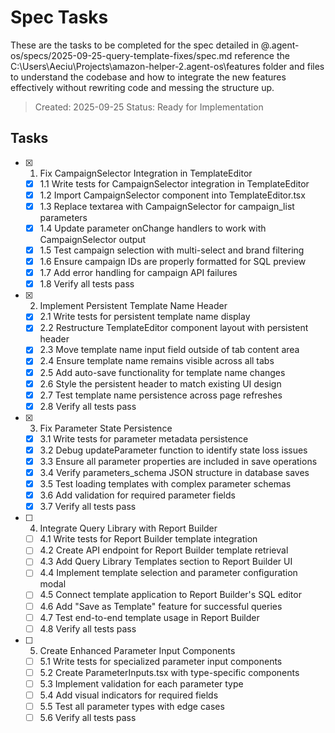 # Spec Tasks

These are the tasks to be completed for the spec detailed in @.agent-os/specs/2025-09-25-query-template-fixes/spec.md reference the C:\Users\Aeciu\Projects\amazon-helper-2\.agent-os\features folder and files to understand the codebase and how to integrate the new features effectively without rewriting code and messing the structure up.

> Created: 2025-09-25
> Status: Ready for Implementation

## Tasks

- [x] 1. Fix CampaignSelector Integration in TemplateEditor
  - [x] 1.1 Write tests for CampaignSelector integration in TemplateEditor
  - [x] 1.2 Import CampaignSelector component into TemplateEditor.tsx
  - [x] 1.3 Replace textarea with CampaignSelector for campaign_list parameters
  - [x] 1.4 Update parameter onChange handlers to work with CampaignSelector output
  - [x] 1.5 Test campaign selection with multi-select and brand filtering
  - [x] 1.6 Ensure campaign IDs are properly formatted for SQL preview
  - [x] 1.7 Add error handling for campaign API failures
  - [x] 1.8 Verify all tests pass

- [x] 2. Implement Persistent Template Name Header
  - [x] 2.1 Write tests for persistent template name display
  - [x] 2.2 Restructure TemplateEditor component layout with persistent header
  - [x] 2.3 Move template name input field outside of tab content area
  - [x] 2.4 Ensure template name remains visible across all tabs
  - [x] 2.5 Add auto-save functionality for template name changes
  - [x] 2.6 Style the persistent header to match existing UI design
  - [x] 2.7 Test template name persistence across page refreshes
  - [x] 2.8 Verify all tests pass

- [x] 3. Fix Parameter State Persistence
  - [x] 3.1 Write tests for parameter metadata persistence
  - [x] 3.2 Debug updateParameter function to identify state loss issues
  - [x] 3.3 Ensure all parameter properties are included in save operations
  - [x] 3.4 Verify parameters_schema JSON structure in database saves
  - [x] 3.5 Test loading templates with complex parameter schemas
  - [x] 3.6 Add validation for required parameter fields
  - [x] 3.7 Verify all tests pass

- [ ] 4. Integrate Query Library with Report Builder
  - [ ] 4.1 Write tests for Report Builder template integration
  - [ ] 4.2 Create API endpoint for Report Builder template retrieval
  - [ ] 4.3 Add Query Library Templates section to Report Builder UI
  - [ ] 4.4 Implement template selection and parameter configuration modal
  - [ ] 4.5 Connect template application to Report Builder's SQL editor
  - [ ] 4.6 Add "Save as Template" feature for successful queries
  - [ ] 4.7 Test end-to-end template usage in Report Builder
  - [ ] 4.8 Verify all tests pass

- [ ] 5. Create Enhanced Parameter Input Components
  - [ ] 5.1 Write tests for specialized parameter input components
  - [ ] 5.2 Create ParameterInputs.tsx with type-specific components
  - [ ] 5.3 Implement validation for each parameter type
  - [ ] 5.4 Add visual indicators for required fields
  - [ ] 5.5 Test all parameter types with edge cases
  - [ ] 5.6 Verify all tests pass